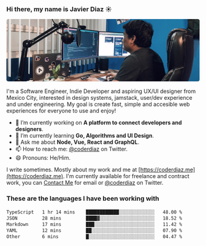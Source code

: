 ### Hi there, my name is Javier Diaz ☀️
![My Setup](./cover.png)

I'm a Software Engineer, Indie Developer and aspiring UX/UI designer from Mexico City, interested in design systems, jamstack, user/dev experience and under engineering. My goal is create fast, simple and accesible web experiences for everyone to use and enjoy!

<!--
**coderdiaz/coderdiaz** is a ✨ _special_ ✨ repository because its `README.md` (this file) appears on your GitHub profile.

Here are some ideas to get you started:

- 🔭 I’m currently working on ...
- 🌱 I’m currently learning ...
- 👯 I’m looking to collaborate on ...
- 🤔 I’m looking for help with ...
- 💬 Ask me about ...
- 📫 How to reach me: ...
- 😄 Pronouns: ...
- ⚡ Fun fact: ...
-->

- 🔭  I’m currently working on **A platform to connect developers and designers**.
- 🌱  I’m currently learning **Go, Algorithms and UI Design**.
- 💬  Ask me about **Node, Vue, React and GraphQL**.
- 📫  How to reach me: [@coderdiaz](https://twitter.com/coderdiaz) on Twitter.
- 😄  Pronouns: He/Him.

I write sometimes. Mostly about my work and me at [https://coderdiaz.me](https://coderdiaz.me). I'm currently available for freelance and contract work, you can [Contact Me](mailto:hey@coderdiaz.me) for email or [@coderdiaz](https://twitter.com/coderdiaz) on Twitter.

### These are the languages I have been working with
<!--START_SECTION:waka-->
```text
TypeScript   1 hr 14 mins    ████████████░░░░░░░░░░░░░   48.00 % 
JSON         28 mins         ████▓░░░░░░░░░░░░░░░░░░░░   18.52 % 
Markdown     17 mins         ███░░░░░░░░░░░░░░░░░░░░░░   11.42 % 
YAML         12 mins         ██░░░░░░░░░░░░░░░░░░░░░░░   07.90 % 
Other        6 mins          █░░░░░░░░░░░░░░░░░░░░░░░░   04.47 % 
```
<!--END_SECTION:waka-->
